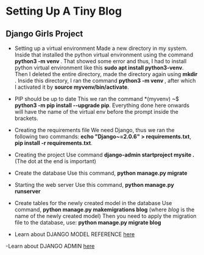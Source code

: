 # Setting Up A Tiny Blog

## Django Girls Project

- Setting up a virtual environment
Made a new directory in my system. Inside that installed the python virtual environment using the command **python3 -m venv <virtual-environment-name>**. That showed some error and thus, I had to install python virtual environment like this **sudo apt install python3-venv**. Then I deleted the entire directory, made the directory again using **mkdir <directory-name>**. Inside this directory, I ran the command **python3 -m venv <virtual-environment-name>**, after which I activated it by **source myvenv/bin/activate**.

- PIP should be up to date
This we ran the command *(myvenv) ~$ **python3 -m pip install --upgrade pip**. Everything done here onwards will have the name of the virtual env before the prompt inside the brackets.

- Creating the requirements file
We need Django, thus we ran the following two commands: **echo "Django~=2.0.6" > requirements.txt**, **pip install -r requirements.txt**. 

- Creating the project
Use command **django-admin startproject mysite .** (The dot at the end is important)

- Create the database
Use this command, **python manage.py migrate**

- Starting the web server
Use this command, **python manage.py runserver**

- Create tables for the newly created model in the database
Use command, **python manage.py makemigrations blog** (where *blog* is the name of the newly created model)
Then you need to apply the migration file to the database, use: **python manage.py migrate blog**

- Learn about DJANGO MODEL REFERENCE [here](https://docs.djangoproject.com/en/2.0/ref/models/fields/#field-types)

-Learn about DJANGO ADMIN [here](https://docs.djangoproject.com/en/2.0/ref/contrib/admin/)